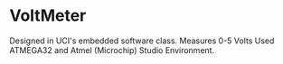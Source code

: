 # VoltMeter

Designed in UCI's embedded software class. Measures 0-5 Volts
Used ATMEGA32 and Atmel (Microchip) Studio Environment. 
